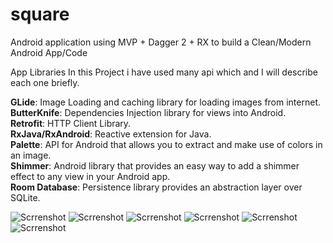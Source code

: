 # square

Android application using MVP + Dagger 2 + RX to build a Clean/Modern Android App/Code

App Libraries
In this Project i have used many api which and I will describe each one briefly.

**GLide**: Image Loading and caching library for loading images from internet.  
**ButterKnife**: Dependencies Injection library for views into Android.  
**Retrofit**: HTTP Client Library.  
**RxJava/RxAndroid**: Reactive extension for Java.  
**Palette**:  API for Android that allows you to extract and make use of colors in an image.  
**Shimmer**: Android library that provides an easy way to add a shimmer effect to any view in your Android app.  
**Room Database**: Persistence library provides an abstraction layer over SQLite.     



![Scrrenshot](Screenshot_20210614-195611_square.jpg)
![Scrrenshot](Screenshot_20210614-195630_square.jpg)
![Scrrenshot](Screenshot_20210614-195639_square.jpg)
![Scrrenshot](Screenshot_20210614-195646_square.jpg)
![Scrrenshot](Screenshot_20210614-195819_square.jpg)
![Scrrenshot](Screenshot_20210614-195834_square.jpg)
